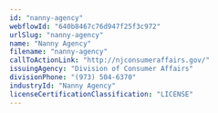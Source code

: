 ```yaml
---
id: "nanny-agency"
webflowId: "640b8467c76d947f25f3c972"
urlSlug: "nanny-agency"
name: "Nanny Agency"
filename: "nanny-agency"
callToActionLink: "http://njconsumeraffairs.gov/"
issuingAgency: "Division of Consumer Affairs"
divisionPhone: "(973) 504-6370"
industryId: "Nanny Agency"
licenseCertificationClassification: "LICENSE"
---
```

